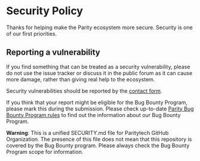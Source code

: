 # Security Policy

Thanks for helping make the Parity ecosystem more secure. Security is one of our first priorities.

## Reporting a vulnerability

If you find something that can be treated as a security vulnerability, please do not use the issue tracker or discuss it
in the public forum as it can cause more damage, rather than giving real help to the ecosystem.

Security vulnerabilities should be reported by the [contact form](https://security-submission.parity.io/).

If you think that your report might be eligible for the Bug Bounty Program, please mark this during the submission.
Please check up-to-date [Parity Bug Bounty Program rules](https://www.parity.io/bug-bounty) to find out the information
about our Bug Bounty Program.

**Warning**: This is a unified SECURITY.md file for Paritytech GitHub Organization. The presence of this file does not
mean that this repository is covered by the Bug Bounty program. Please always check the Bug Bounty Program scope for
information.

